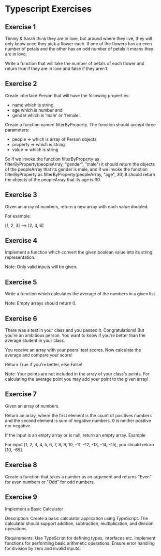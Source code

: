 # Typescript Exercises

## Exercise 1

Timmy & Sarah think they are in love, but around where they live, they will only know once they pick a flower each. If one of the flowers has an even number of petals and the other has an odd number of petals it means they are in love.

Write a function that will take the number of petals of each flower and return true if they are in love and false if they aren't.

## Exercise 2

Create interface Person that will have the following properties:

- name which is string,
- age which is number and
- gender which is 'male' or 'female'.

Create a function named filterByProperty. The function should accept three parameters:

- people => which is array of Person objects
- property => which is string
- value => which is string

So if we invoke the function filterByProperty as filterByProperty(peopleArray, "gender", "male") it should return the objects of the peopleArray that its gender is male, and if we invoke the function filterByProperty as filterByProperty(peopleArray, "age", 30) it should return the objects of the peopleArray that its age is 30.

## Exercise 3

Given an array of numbers, return a new array with each value doubled.

For example:

[1, 2, 3] --> [2, 4, 6]

## Exercise 4

Implement a function which convert the given boolean value into its string representation.

Note: Only valid inputs will be given.

## Exercise 5

Write a function which calculates the average of the numbers in a given list.

Note: Empty arrays should return 0.

## Exercise 6

There was a test in your class and you passed it. Congratulations!
But you're an ambitious person. You want to know if you're better than the average student in your class.

You receive an array with your peers' test scores. Now calculate the average and compare your score!

Return True if you're better, else False!

Note:
Your points are not included in the array of your class's points. For calculating the average point you may add your point to the given array!

## Exercise 7

Given an array of numbers.

Return an array, where the first element is the count of positives numbers and the second element is sum of negative numbers. 0 is neither positive nor negative.

If the input is an empty array or is null, return an empty array.
Example

For input [1, 2, 3, 4, 5, 6, 7, 8, 9, 10, -11, -12, -13, -14, -15], you should return [10, -65].

## Exercise 8

Create a function that takes a number as an argument and returns "Even" for even numbers or "Odd" for odd numbers.

## Exercise 9

Implement a Basic Calculator

Description: Create a basic calculator application using TypeScript. The calculator should support addition, subtraction, multiplication, and division operations.

Requirements:
Use TypeScript for defining types, interfaces etc.
Implement functions for performing basic arithmetic operations.
Ensure error handling for division by zero and invalid inputs.
